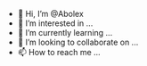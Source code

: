 - 👋 Hi, I’m @Abolex
- 👀 I’m interested in ...
- 🌱 I’m currently learning ...
- 💞️ I’m looking to collaborate on ...
- 📫 How to reach me ...

<!---
Abolex/Abolex is a ✨ special ✨ repository because its `README.md` (this file) appears on your GitHub profile.
You can click the Preview link to take a look at your changes.
--->
